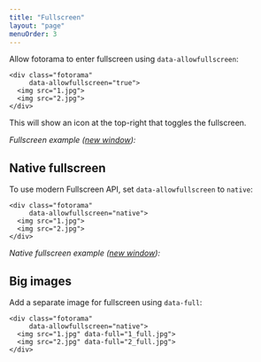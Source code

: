 ```yaml
---
title: "Fullscreen"
layout: "page"
menuOrder: 3
---
```



Allow fotorama to&nbsp;enter fullscreen using `data-allowfullscreen`:

	<div class="fotorama"
	     data-allowfullscreen="true">
	  <img src="1.jpg">
	  <img src="2.jpg">
	</div>

This will show an&nbsp;icon at&nbsp;the top-right that toggles the fullscreen.

_Fullscreen example (<a href="/examples/fullscreen.html" target="_blank">new window</a>):_

<div class="fotorama-wrap"><div class="fotorama"
     data-width="500"
     data-ratio="3/2"
     data-fit="cover"
     data-allowfullscreen="true">
	<a href="http://fotorama.s3.amazonaws.com/i/okonechnikov/9-lo.jpg"></a>
	<a href="http://fotorama.s3.amazonaws.com/i/okonechnikov/23-lo.jpg"></a>
	<a href="http://fotorama.s3.amazonaws.com/i/okonechnikov/14-lo.jpg"></a>
	<a href="http://fotorama.s3.amazonaws.com/i/okonechnikov/15-lo.jpg"></a>
	<a href="http://fotorama.s3.amazonaws.com/i/okonechnikov/16-lo.jpg"></a>
</div></div>

## Native fullscreen
To&nbsp;use modern Fullscreen <abbr>API</abbr>, set `data-allowfullscreen` to `native`:

	<div class="fotorama"
	     data-allowfullscreen="native">
	  <img src="1.jpg">
	  <img src="2.jpg">
	</div>

_Native fullscreen example (<a href="/examples/fullscreen-native.html" target="_blank">new window</a>):_

<div class="fotorama-wrap"><div class="fotorama"
     data-width="500"
     data-ratio="3/2"
     data-fit="cover"
     data-allowfullscreen="native">
	<a href="http://fotorama.s3.amazonaws.com/i/okonechnikov/9-lo.jpg" data-full="http://fotorama.s3.amazonaws.com/i/okonechnikov/9.jpg"></a>
	<a href="http://fotorama.s3.amazonaws.com/i/okonechnikov/23-lo.jpg" data-full="http://fotorama.s3.amazonaws.com/i/okonechnikov/23.jpg"></a>
	<a href="http://fotorama.s3.amazonaws.com/i/okonechnikov/14-lo.jpg" data-full="http://fotorama.s3.amazonaws.com/i/okonechnikov/14.jpg"></a>
	<a href="http://fotorama.s3.amazonaws.com/i/okonechnikov/15-lo.jpg" data-full="http://fotorama.s3.amazonaws.com/i/okonechnikov/15.jpg"></a>
	<a href="http://fotorama.s3.amazonaws.com/i/okonechnikov/16-lo.jpg" data-full="http://fotorama.s3.amazonaws.com/i/okonechnikov/16.jpg"></a>
</div></div>

## Big images
Add a&nbsp;separate image for fullscreen using `data-full`:

	<div class="fotorama"
	     data-allowfullscreen="native">
	  <img src="1.jpg" data-full="1_full.jpg">
	  <img src="2.jpg" data-full="2_full.jpg">
	</div>